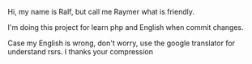 Hi, my name is Ralf, but call me Raymer what is friendly.

I'm doing this project for learn php and English when commit changes.

Case my English is wrong, don't worry, use the google translator for understand rsrs. 
I thanks your compression
